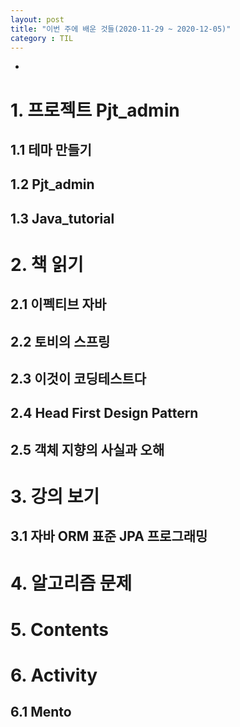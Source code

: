 ```yaml
---
layout: post
title: "이번 주에 배운 것들(2020-11-29 ~ 2020-12-05)"
category : TIL
---
```



- 

  



# 1. 프로젝트 Pjt_admin


## 1.1 테마 만들기
## 1.2 Pjt_admin
## 1.3 Java_tutorial



# 2. 책 읽기



## 2.1 이펙티브 자바

## 2.2 토비의 스프링

## 2.3 이것이 코딩테스트다

## 2.4 Head First Design Pattern

## 2.5 객체 지향의 사실과 오해



# 3. 강의 보기



## 3.1 자바 ORM 표준 JPA 프로그래밍



# 4. 알고리즘 문제





# 5. Contents



# 6. Activity

## 6.1 Mento

